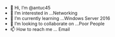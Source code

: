 - 👋 Hi, I’m @antuc45
- 👀 I’m interested in ...Networking
- 🌱 I’m currently learning ...Windows Server 2016
- 💞️ I’m looking to collaborate on ...Poor People
- 📫 How to reach me ... Email

<!---
antuc45/antuc45 is a ✨ special ✨ repository because its `README.md` (this file) appears on your GitHub profile.
You can click the Preview link to take a look at your changes.
--->
